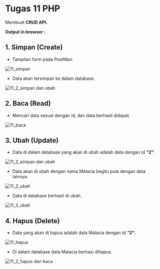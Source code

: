 # Tugas 11 PHP

Membuat <b>CRUD API.</b>

<b>Output in browser : </b>

## 1. Simpan (Create)

- <p>Tampilan form pada PostMan.</p>

![11_simpan](https://user-images.githubusercontent.com/92837751/195021702-3ca64f65-8b71-4359-9c24-4e6b52e0136b.jpg)

- <p>Data akan tersimpan ke dalam database.</p>

![11_2_simpan dan ubah](https://user-images.githubusercontent.com/92837751/195018301-e3a69496-7ba7-45d1-8144-92782edb36f9.jpg)

## 2. Baca (Read)

- <p>Mencari data sesuai dengan id, dan data berhasil didapat.</p>

![11_baca](https://user-images.githubusercontent.com/92837751/195018310-94cfe00c-b10d-494c-b8d3-955a1bc06c3c.jpg)

## 3. Ubah (Update)

- <p>Data di dalam database yang akan di ubah adalah data dengan id <i><b>"2"</b></i>.</p>

![11_2_simpan dan ubah](https://user-images.githubusercontent.com/92837751/195018301-e3a69496-7ba7-45d1-8144-92782edb36f9.jpg)

- <p>Data akan di ubah dengan nama Malacia begitu pula dengan data lainnya.<p/>

![11_2_ubah](https://user-images.githubusercontent.com/92837751/195018305-ef088a99-8914-4430-82fb-3b5ab43a60ad.jpg)

- <p>Data di database berhasil di ubah.</p>

![11_3_ubah](https://user-images.githubusercontent.com/92837751/195018306-8b0be7a4-ece5-4151-8f0a-8c475372d92d.jpg)

## 4. Hapus (Delete)

- <p>Data yang akan di hapus adalah data Malacia dengan id <i><b>"2"</b></i>.</p>

![11_hapus](https://user-images.githubusercontent.com/92837751/195018312-a3e5355f-af49-4a0c-8aa6-dd2ca3b8275e.jpg)

- <p>Di dalam database data Malacia berhasi dihapus.</p>

![11_2_hapus dan baca](https://user-images.githubusercontent.com/92837751/195018297-9e9c4ea8-1530-4804-8f35-b2b8042dfd23.jpg)
